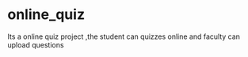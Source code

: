 # online_quiz
Its a online quiz project ,the student can quizzes online and faculty can upload questions 
